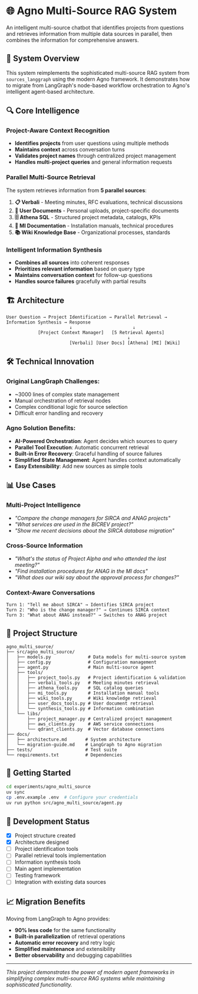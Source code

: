 # 🌐 Agno Multi-Source RAG System

An intelligent multi-source chatbot that identifies projects from questions and retrieves information from multiple data sources in parallel, then combines the information for comprehensive answers.

## 🎯 **System Overview**

This system reimplements the sophisticated multi-source RAG system from `sources_langgraph` using the modern Agno framework. It demonstrates how to migrate from LangGraph's node-based workflow orchestration to Agno's intelligent agent-based architecture.

## 🔍 **Core Intelligence**

### **Project-Aware Context Recognition**
- **Identifies projects** from user questions using multiple methods
- **Maintains context** across conversation turns
- **Validates project names** through centralized project management
- **Handles multi-project queries** and general information requests

### **Parallel Multi-Source Retrieval**
The system retrieves information from **5 parallel sources**:

1. **📋 Verbali** - Meeting minutes, RFC evaluations, technical discussions
2. **📄 User Documents** - Personal uploads, project-specific documents  
3. **🗄️ Athena SQL** - Structured project metadata, catalogs, KPIs
4. **📖 MI Documentation** - Installation manuals, technical procedures
5. **📚 Wiki Knowledge Base** - Organizational processes, standards

### **Intelligent Information Synthesis**
- **Combines all sources** into coherent responses
- **Prioritizes relevant information** based on query type
- **Maintains conversation context** for follow-up questions
- **Handles source failures** gracefully with partial results

## 🏗️ **Architecture**

```
User Question → Project Identification → Parallel Retrieval → Information Synthesis → Response
                        ↓                       ↓
            [Project Context Manager]   [5 Retrieval Agents]
                                              ↓
                        [Verbali] [User Docs] [Athena] [MI] [Wiki]
```

## 🛠️ **Technical Innovation**

### **Original LangGraph Challenges:**
- ~3000 lines of complex state management
- Manual orchestration of retrieval nodes
- Complex conditional logic for source selection
- Difficult error handling and recovery

### **Agno Solution Benefits:**
- **AI-Powered Orchestration**: Agent decides which sources to query
- **Parallel Tool Execution**: Automatic concurrent retrieval
- **Built-in Error Recovery**: Graceful handling of source failures  
- **Simplified State Management**: Agent handles context automatically
- **Easy Extensibility**: Add new sources as simple tools

## 📊 **Use Cases**

### **Multi-Project Intelligence**
- *"Compare the change managers for SIRCA and ANAG projects"*
- *"What services are used in the BICREV project?"*
- *"Show me recent decisions about the SIRCA database migration"*

### **Cross-Source Information**
- *"What's the status of Project Alpha and who attended the last meeting?"*
- *"Find installation procedures for ANAG in the MI docs"*
- *"What does our wiki say about the approval process for changes?"*

### **Context-Aware Conversations**
```
Turn 1: "Tell me about SIRCA" → Identifies SIRCA project
Turn 2: "Who is the change manager?" → Continues SIRCA context
Turn 3: "What about ANAG instead?" → Switches to ANAG project
```

## 🔧 **Project Structure**

```
agno_multi_source/
├── src/agno_multi_source/
│   ├── models.py              # Data models for multi-source system
│   ├── config.py              # Configuration management
│   ├── agent.py               # Main multi-source agent
│   ├── tools/
│   │   ├── project_tools.py   # Project identification & validation
│   │   ├── verbali_tools.py   # Meeting minutes retrieval
│   │   ├── athena_tools.py    # SQL catalog queries
│   │   ├── mi_tools.py        # Installation manual tools
│   │   ├── wiki_tools.py      # Wiki knowledge retrieval
│   │   ├── user_docs_tools.py # User document retrieval
│   │   └── synthesis_tools.py # Information combination
│   └── libs/
│       ├── project_manager.py # Centralized project management
│       ├── aws_clients.py     # AWS service connections
│       └── qdrant_clients.py  # Vector database connections
├── docs/
│   ├── architecture.md       # System architecture
│   └── migration-guide.md    # LangGraph to Agno migration
├── tests/                    # Test suite
└── requirements.txt          # Dependencies
```

## 🚀 **Getting Started**

```bash
cd experiments/agno_multi_source
uv sync
cp .env.example .env  # Configure your credentials
uv run python src/agno_multi_source/agent.py
```

## 🎯 **Development Status**

- [x] Project structure created
- [x] Architecture designed  
- [ ] Project identification tools
- [ ] Parallel retrieval tools implementation
- [ ] Information synthesis tools
- [ ] Main agent implementation
- [ ] Testing framework
- [ ] Integration with existing data sources

## 📈 **Migration Benefits**

Moving from LangGraph to Agno provides:
- **90% less code** for the same functionality
- **Built-in parallelization** of retrieval operations
- **Automatic error recovery** and retry logic
- **Simplified maintenance** and extensibility
- **Better observability** and debugging capabilities

---

*This project demonstrates the power of modern agent frameworks in simplifying complex multi-source RAG systems while maintaining sophisticated functionality.* 